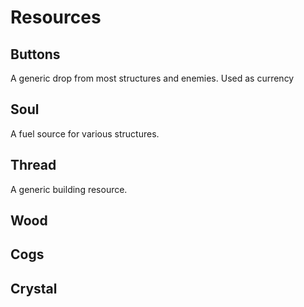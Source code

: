 # Resources
## Buttons
A generic drop from most structures and enemies. Used as currency

## Soul
A fuel source for various structures.

## Thread
A generic building resource.

## Wood

## Cogs

## Crystal